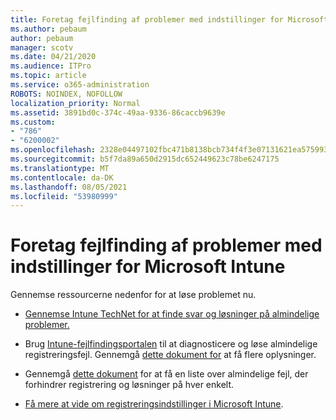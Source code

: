 ```yaml
---
title: Foretag fejlfinding af problemer med indstillinger for Microsoft Intune
ms.author: pebaum
author: pebaum
manager: scotv
ms.date: 04/21/2020
ms.audience: ITPro
ms.topic: article
ms.service: o365-administration
ROBOTS: NOINDEX, NOFOLLOW
localization_priority: Normal
ms.assetid: 3891bd0c-374c-49aa-9336-86caccb9639e
ms.custom:
- "786"
- "6200002"
ms.openlocfilehash: 2328e04497102fbc471b8138bcb734f4f3e07131621ea57599330ffdf545ab1d
ms.sourcegitcommit: b5f7da89a650d2915dc652449623c78be6247175
ms.translationtype: MT
ms.contentlocale: da-DK
ms.lasthandoff: 08/05/2021
ms.locfileid: "53980999"
---
```

# <a name="troubleshoot-issues-with-enrollment-options-microsoft-intune"></a>Foretag fejlfinding af problemer med indstillinger for Microsoft Intune

Gennemse ressourcerne nedenfor for at løse problemet nu.
  
- [Gennemse Intune TechNet for at finde svar og løsninger på almindelige problemer.](https://social.technet.microsoft.com/Forums/home?category=microsoftintune&amp;filter=alltypes&amp;sort=lastpostdesc)

- Brug [Intune-fejlfindingsportalen](https://aka.ms/intunetroubleshooting) til at diagnosticere og løse almindelige registreringsfejl. Gennemgå [dette dokument for](https://docs.microsoft.com/intune/help-desk-operators) at få flere oplysninger.

- Gennemgå [dette dokument](https://docs.microsoft.com/troubleshoot/mem/intune/troubleshoot-device-enrollment-in-intune) for at få en liste over almindelige fejl, der forhindrer registrering og løsninger på hver enkelt.

- [Få mere at vide om registreringsindstillinger i Microsoft Intune](https://docs.microsoft.com/intune/enrollment-options).
